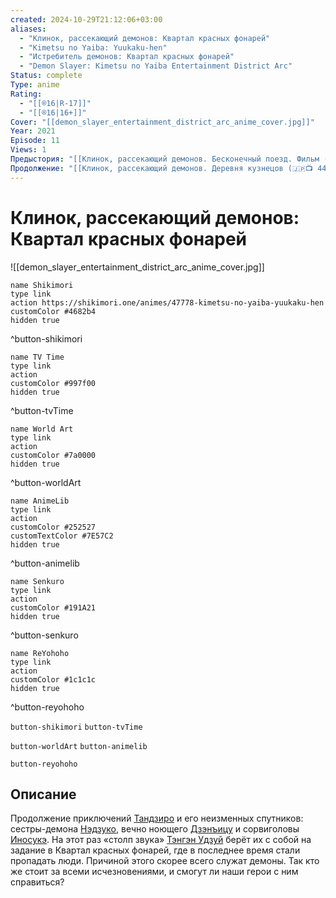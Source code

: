 ```yaml
---
created: 2024-10-29T21:12:06+03:00
aliases:
  - "Клинок, рассекающий демонов: Квартал красных фонарей"
  - "Kimetsu no Yaiba: Yuukaku-hen"
  - "Истребитель демонов: Квартал красных фонарей"
  - "Demon Slayer: Kimetsu no Yaiba Entertainment District Arc"
Status: complete
Type: anime
Rating:
  - "[[®️16|R-17]]"
  - "[[®️16|16+]]"
Cover: "[[demon_slayer_entertainment_district_arc_anime_cover.jpg]]"
Year: 2021
Episode: 11
Views: 1
Предыстория: "[[Клинок, рассекающий демонов. Бесконечный поезд. Фильм (🇯🇵📺 447)]]"
Продолжение: "[[Клинок, рассекающий демонов. Деревня кузнецов (🇯🇵📺 448)]]"
---
```


# Клинок, рассекающий демонов: Квартал красных фонарей

![[demon_slayer_entertainment_district_arc_anime_cover.jpg]]

```button
name Shikimori
type link
action https://shikimori.one/animes/47778-kimetsu-no-yaiba-yuukaku-hen
customColor #4682b4
hidden true
```
^button-shikimori

```button
name TV Time
type link
action 
customColor #997f00
hidden true
```
^button-tvTime

```button
name World Art
type link
action 
customColor #7a0000
hidden true
```
^button-worldArt

```button
name AnimeLib
type link
action 
customColor #252527
customTextColor #7E57C2
hidden true
```
^button-animelib

```button
name Senkuro
type link
action 
customColor #191A21
hidden true
```
^button-senkuro

```button
name ReYohoho
type link
action 
customColor #1c1c1c
hidden true
```
^button-reyohoho



`button-shikimori` `button-tvTime`

`button-worldArt` `button-animelib`

`button-reyohoho`

## Описание

Продолжение приключений [Тандзиро](https://shikimori.one/characters/146156-tanjirou-kamado) и его неизменных спутников: сестры-демона [Нэдзуко](https://shikimori.one/characters/146157-nezuko-kamado), вечно ноющего [Дзэнъицу](https://shikimori.one/characters/146158-zenitsu-agatsuma) и сорвиголовы [Иносукэ](https://shikimori.one/characters/146159-inosuke-hashibira). На этот раз «столп звука» [Тэнгэн Удзуй](https://shikimori.one/characters/151144-tengen-uzui) берёт их с собой на задание в Квартал красных фонарей, где в последнее время стали пропадать люди. Причиной этого скорее всего служат демоны. Так кто же стоит за всеми исчезновениями, и смогут ли наши герои с ним справиться?
